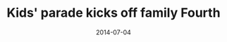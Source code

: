 ---
layout: post
title:  "Kids' parade kicks off family Fourth"
date:   2014-07-04 
link: http://www.fredericksburg.com/news/kids-parade-kicks-off-family-fourth/article_f4b84e79-993b-5ac7-9d2c-7ba92902cacd.html
type: link
---